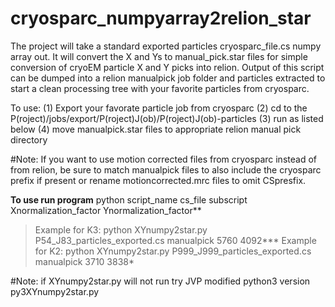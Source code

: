 # cryosparc_numpyarray2relion_star
The project will take a standard exported particles cryosparc_file.cs numpy array out. 
It will convert the X and Ys to manual_pick.star files for simple conversion of cryoEM particle X and Y picks into relion.
Output of this script can be dumped into a relion manualpick job folder and particles extracted to start a clean processing tree with your favorite particles from cryosparc.

To use: (1) Export your favorate particle job from cryosparc (2) cd to the P(roject)/jobs/export/P(roject)J(ob)/P(roject)J(ob)-particles
(3) run as listed below (4) move manualpick.star files to appropriate relion manual pick directory 

#Note: If you want to use motion corrected files from cryosparc instead of from relion, be sure to match manualpick files to also include the cryosparc prefix if present or rename motioncorrected.mrc files to omit CSpresfix.  

**To use run program**
python script_name   cs_file    subscript  Xnormalization_factor   Ynormalization_factor**

>Example for K3: python XYnumpy2star.py P54_J83_particles_exported.cs manualpick 5760 4092***
>Example for K2: python XYnumpy2star.py P999_J999_particles_exported.cs manualpick 3710 3838*

#Note: if XYnumpy2star.py will not run try JVP modified python3 version py3XYnumpy2star.py

